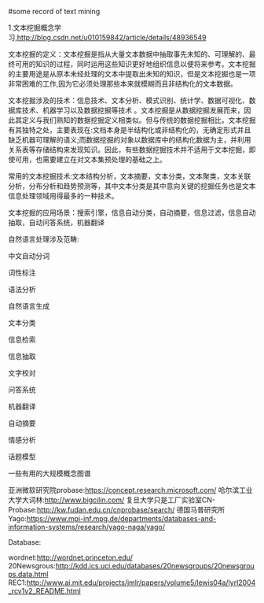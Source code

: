 #some record of text mining

1.文本挖掘概念学习,http://blog.csdn.net/u010159842/article/details/48936549

文本挖掘的定义：文本挖掘是指从大量文本数据中抽取事先未知的、可理解的、最终可用的知识的过程，同时运用这些知识更好地组织信息以便将来参考。文本挖掘的主要用途是从原本未经处理的文本中提取出未知的知识，但是文本挖掘也是一项非常困难的工作,因为它必须处理那些本来就模糊而且非结构化的文本数据。

文本挖掘涉及的技术：信息技术、文本分析、模式识别、统计学、数据可视化、数据库技术、机器学习以及数据挖掘等技术 。文本挖掘是从数据挖掘发展而来，因此其定义与我们熟知的数据挖掘定义相类似。但与传统的数据挖掘相比，文本挖掘有其独特之处，主要表现在:文档本身是半结构化或非结构化的，无确定形式并且缺乏机器可理解的语义;而数据挖掘的对象以数据库中的结构化数据为主，并利用关系表等存储结构来发现知识。因此，有些数据挖掘技术并不适用于文本挖掘，即使可用，也需要建立在对文本集预处理的基础之上。

常用的文本挖掘技术:文本结构分析，文本摘要，文本分类，文本聚类，文本关联分析，分布分析和趋势预测等，其中文本分类是其中意向关键的挖掘任务也是文本信息处理领域用得最多的一种技术。

文本挖掘的应用场景：搜索引擎，信息自动分类，自动摘要，信息过滤，信息自动抽取，自动问答系统，机器翻译

自然语言处理涉及范畴:

中文自动分词

词性标注

语法分析

自然语言生成

文本分类

信息检索

信息抽取

文字校对

问答系统

机器翻译

自动摘要

情感分析

话题模型


一些有用的大规模概念图谱

亚洲微软研究院probase:https://concept.research.microsoft.com/
哈尔滨工业大学大词林:http://www.bigcilin.com/
复旦大学只是工厂实验室CN-Probase:http://kw.fudan.edu.cn/cnprobase/search/
德国马普研究所Yago:https://www.mpi-inf.mpg.de/departments/databases-and-information-systems/research/yago-naga/yago/

Database:

wordnet:http://wordnet.princeton.edu/
20Newsgrous:http://kdd.ics.uci.edu/databases/20newsgroups/20newsgroups.data.html
REC1:http://www.ai.mit.edu/projects/jmlr/papers/volume5/lewis04a/lyrl2004_rcv1v2_README.html

